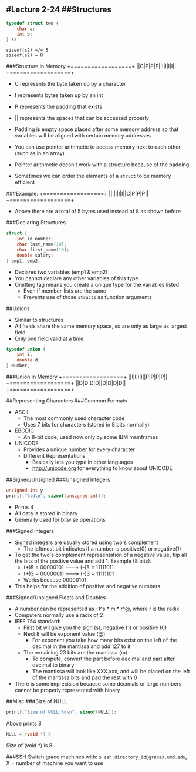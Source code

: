 #Lecture 2-24
##Structures
--------------------
```c 
typedef struct two {
    char a; 
    int b; 
} s2; 
```

```
sizeof(s2) =/= 5
sizeof(s2) = 8
```

###Structure in Memory
+==================+
||C|P|P|P||I|I|I|I||
+==================+

- C represents the byte taken up by a character
- I represents bytes taken up by an int
- P represents the padding that exists
- || represents the spaces that can be accessed properly 
- Padding is empty space placed after some memory address so that variables will be aligned with certain memory addresses 

- You can use pointer arithmetic to access memory next to each other (such as in an array)
- Pointer arithmetic doesn't work with a structure because of the padding

- Sometimes we can order the elements of a ```struct``` to be memory efficient

###Example: 
+==================+
||I|I|I|I||C|P|P|P||
+==================+

- Above there are a total of 5 bytes used instead of 8 as shown before

###Declaring Structures
```c
struct {
    int id_number; 
    char last_name[10]; 
    char first_name[10]; 
    double salary; 
} emp1, emp2;
```
- Declares two variables (emp1 & emp2)
- You cannot declare any other variables of this type
- Omitting tag means you create a unique type for the variables listed
    + Even if member-lists are the same
    + Prevents use of those ```structs``` as function arguments

##Unions
- Similar to structures
- All fields share the same memory space, so are only as large as largest field
- Only one field valid at a time

```c
typedef union {
    int i; 
    double d; 
} Number; 
```

###Union in Memory
+==================+
||I|I|I|I||P|P|P|P||
+==================+
||D|D|D|D||D|D|D|D||
+==================+

##Representing Characters
###Common Formats
- ASCII
    + The most commonly used character code
    + Uses 7 bits for characters (stored in 8 bits normally)
- EBCDIC
    + An 8-bit code, used now only by some IBM mainframes
- UNICODE 
    + Provides a unique number for every character
    + Different Representations
        * Basically lets you type in other languages
        * http://uniocde.org for everything to know about UNICODE

##Signed/Unsigned
###Unsigned Integers
```c 
unsigned int y
printf("%ld\n", sizeof(unsigned int)); 
```
- Prints 4
- All data is stored in binary
- Generally used for bitwise operations

###Signed integers
- Signed integers are usually stored using two's complement
    + The leftmost bit indicates if a number is positive(0) or negative(1)
- To get the two's complement representation of a negative value, flip all the bits of the positive value and add 1. Example (8 bits):
    + (+)5 = 00000101 ---> (-)5 = 11111011
    + (+)3 = 00000011 ---> (-)3 = 11111101
    + Works because 00000101
- This helps for the addition of positive and negative numbers

###Signed/Unsigned Floats and Doubles
- A number can be represented as -1^s * m * r^@, where r is the radix
- Computers normally use a radix of 2
- IEEE 754 standard: 
    + First bit wil give you the sign (s), negative (1) or positive (0)
    + Next 8 will be exponent value (@)
        * For exponent you take how many bits exist on the left of the decimal in the mantissa and add 127 to it
    + The remaining 23 bits are the mantissa (m)
        * To compute, convert the part before decimal and part after decimal to binary 
        * The mantissa will look like XXX.xxx, and will be placed on the left of the mantissa bits and pad the rest with 0
- There is some imprecision because some decimals or large numbers cannot be properly represented with binary

##Misc
###Size of NULL
```c
printf("Size of NULL:%d\n", sizeof(NULL)); 
```
Above prints 8
```c 
NULL = (void *) 0 
```
Size of (void *) is 8

###SSH 
Switch grace machines with: ```$ ssh directory_id@graceX.umd.edu```, X = number of machine you want to use
































